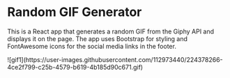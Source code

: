 <h1>Random GIF Generator</h1>
<p>This is a React app that generates a random GIF from the Giphy API and displays it on the page. The app uses Bootstrap for styling and FontAwesome icons for the social media links in the footer.</p>
![gif1](https://user-images.githubusercontent.com/112973440/224378266-4ce2f799-c25b-4579-b619-4b185d90c671.gif)
